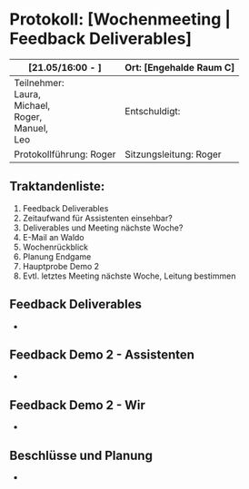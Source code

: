 # Protokoll: [Wochenmeeting | Feedback Deliverables]

| [21.05/16:00 - ]                                                   | Ort: [Engehalde Raum C] |
| ----------------------------------------------------------------------- | ----------------------- |
| Teilnehmer:<br />Laura,<br />Michael,<br />Roger,<br />Manuel,<br />Leo | Entschuldigt:           |
| Protokollführung: Roger                                                | Sitzungsleitung: Roger |

## Traktandenliste:

1. Feedback Deliverables
2. Zeitaufwand für Assistenten einsehbar?
3. Deliverables und Meeting nächste Woche?
4. E-Mail an Waldo
5. Wochenrückblick
6. Planung Endgame
7. Hauptprobe Demo 2
8. Evtl. letztes Meeting nächste Woche, Leitung bestimmen

## Feedback Deliverables

* 
## Feedback Demo 2 - Assistenten

* 
## Feedback Demo 2 - Wir

* 
## Beschlüsse und Planung

* 
